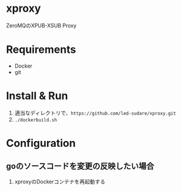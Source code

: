 # xproxy

ZeroMQのXPUB-XSUB Proxy

# Requirements

- Docker
- git

# Install & Run

1. 適当なディレクトリで、`https://github.com/led-sudare/xproxy.git`
2. `./dockerbuild.sh`

# Configuration

## goのソースコードを変更の反映したい場合
1. xproxyのDockerコンテナを再起動する
